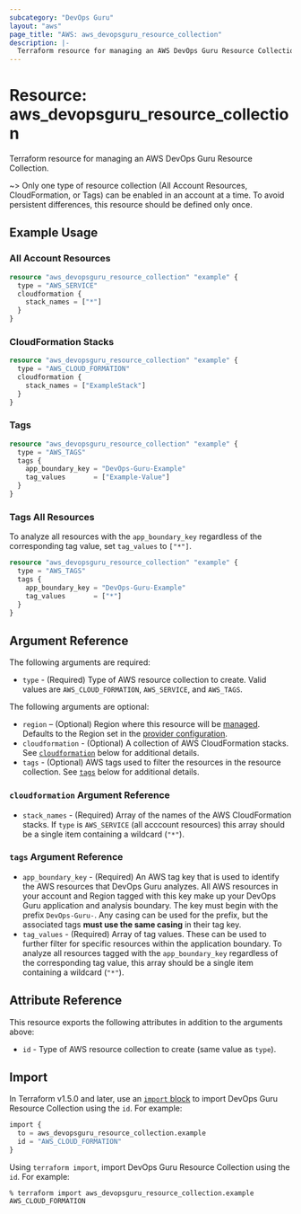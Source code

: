 ```yaml
---
subcategory: "DevOps Guru"
layout: "aws"
page_title: "AWS: aws_devopsguru_resource_collection"
description: |-
  Terraform resource for managing an AWS DevOps Guru Resource Collection.
---
```

# Resource: aws_devopsguru_resource_collection

Terraform resource for managing an AWS DevOps Guru Resource Collection.

~> Only one type of resource collection (All Account Resources, CloudFormation, or Tags) can be enabled in an account at a time. To avoid persistent differences, this resource should be defined only once.

## Example Usage

### All Account Resources

```terraform
resource "aws_devopsguru_resource_collection" "example" {
  type = "AWS_SERVICE"
  cloudformation {
    stack_names = ["*"]
  }
}
```

### CloudFormation Stacks

```terraform
resource "aws_devopsguru_resource_collection" "example" {
  type = "AWS_CLOUD_FORMATION"
  cloudformation {
    stack_names = ["ExampleStack"]
  }
}
```

### Tags

```terraform
resource "aws_devopsguru_resource_collection" "example" {
  type = "AWS_TAGS"
  tags {
    app_boundary_key = "DevOps-Guru-Example"
    tag_values       = ["Example-Value"]
  }
}
```

### Tags All Resources

To analyze all resources with the `app_boundary_key` regardless of the corresponding tag value, set `tag_values` to `["*"]`.

```terraform
resource "aws_devopsguru_resource_collection" "example" {
  type = "AWS_TAGS"
  tags {
    app_boundary_key = "DevOps-Guru-Example"
    tag_values       = ["*"]
  }
}
```

## Argument Reference

The following arguments are required:

* `type` - (Required) Type of AWS resource collection to create. Valid values are `AWS_CLOUD_FORMATION`, `AWS_SERVICE`, and `AWS_TAGS`.

The following arguments are optional:

* `region` – (Optional) Region where this resource will be [managed](https://docs.aws.amazon.com/general/latest/gr/rande.html#regional-endpoints). Defaults to the Region set in the [provider configuration](https://registry.terraform.io/providers/hashicorp/aws/latest/docs#aws-configuration-reference).
* `cloudformation` - (Optional) A collection of AWS CloudFormation stacks. See [`cloudformation`](#cloudformation-argument-reference) below for additional details.
* `tags` - (Optional) AWS tags used to filter the resources in the resource collection. See [`tags`](#tags-argument-reference) below for additional details.

### `cloudformation` Argument Reference

* `stack_names` - (Required) Array of the names of the AWS CloudFormation stacks. If `type` is `AWS_SERVICE` (all acccount resources) this array should be a single item containing a wildcard (`"*"`).

### `tags` Argument Reference

* `app_boundary_key` - (Required) An AWS tag key that is used to identify the AWS resources that DevOps Guru analyzes. All AWS resources in your account and Region tagged with this key make up your DevOps Guru application and analysis boundary. The key must begin with the prefix `DevOps-Guru-`. Any casing can be used for the prefix, but the associated tags __must use the same casing__ in their tag key.
* `tag_values` - (Required) Array of tag values. These can be used to further filter for specific resources within the application boundary. To analyze all resources tagged with the `app_boundary_key` regardless of the corresponding tag value, this array should be a single item containing a wildcard (`"*"`).

## Attribute Reference

This resource exports the following attributes in addition to the arguments above:

* `id` - Type of AWS resource collection to create (same value as `type`).

## Import

In Terraform v1.5.0 and later, use an [`import` block](https://developer.hashicorp.com/terraform/language/import) to import DevOps Guru Resource Collection using the `id`. For example:

```terraform
import {
  to = aws_devopsguru_resource_collection.example
  id = "AWS_CLOUD_FORMATION"
}
```

Using `terraform import`, import DevOps Guru Resource Collection using the `id`. For example:

```console
% terraform import aws_devopsguru_resource_collection.example AWS_CLOUD_FORMATION
```
